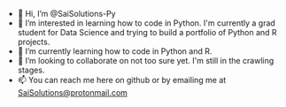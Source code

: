 - 👋 Hi, I’m @SaiSolutions-Py
- 👀 I’m interested in learning how to code in Python. I'm currently a grad student for Data Science and trying to build a portfolio of Python and R projects.
- 🌱 I’m currently learning how to code in Python and R.
- 💞️ I’m looking to collaborate on not too sure yet. I'm still in the crawling stages.
- 📫 You can reach me here on github or by emailing me at SaiSolutions@protonmail.com

<!---
SaiSolutions-Py/SaiSolutions-Py is a ✨ special ✨ repository because its `README.md` (this file) appears on your GitHub profile.
You can click the Preview link to take a look at your changes.
--->
